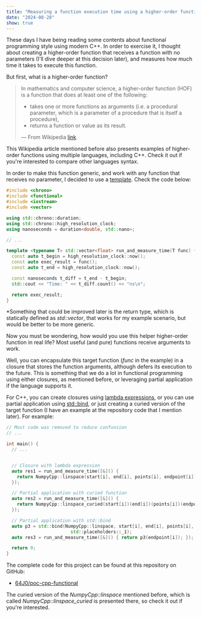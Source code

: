 ```yaml
---
title: "Measuring a function execution time using a higher-order function in C++"
date: "2024-08-28"
show: true
---
```


These days I have being reading some contents about functional programming style using modern C++. In order to exercise it, I thought about creating a higher-order function that receives a function with no parameters (I'll dive deeper at this decision later), and measures how much time it takes to execute this function.

But first, what is a higher-order function?

> In mathematics and computer science, a higher-order function (HOF) is a function that does at least one of the following:
>
> -   takes one or more functions as arguments (i.e. a procedural parameter, which is a parameter of a procedure that is itself a procedure),
> -   returns a function or value as its result.
>
> &#x2014; From Wikipedia [link](https://en.wikipedia.org/wiki/Higher-order_function).

This Wikipedia article mentioned before also presents examples of higher-order functions using multiple languages, including C++. Check it out if you're interested to compare other languages syntax.

In order to make this function generic, and work with any function that receives no parameter, I decided to use a [template](https://en.cppreference.com/w/cpp/language/templates). Check the code below:

```cpp
#include <chrono>
#include <functional>
#include <iostream>
#include <vector>

using std::chrono::duration;
using std::chrono::high_resolution_clock;
using nanoseconds = duration<double, std::nano>;

// ...

template <typename T> std::vector<float> run_and_measure_time(T func) {
  const auto t_begin = high_resolution_clock::now();
  const auto exec_result = func();
  const auto t_end = high_resolution_clock::now();

  const nanoseconds t_diff = t_end - t_begin;
  std::cout << "Time: " << t_diff.count() << "ns\n";

  return exec_result;
}
```

*Something that could be improved later is the return type, which is statically defined as *std::vector<float>*, that works for my example scenario, but would be better to be more generic.

Now you must be wondering, how would you use this helper higher-order function in real life? Most useful (and pure) functions receive arguments to work.

Well, you can encapsulate this target function (*func* in the example) in a closure that stores the function arguments, although defers its execution to the future. This is something that we do a lot in functional programming using either closures, as mentioned before, or leveraging partial application if the language supports it.

For C++, you can create closures using [lambda expressions](https://en.cppreference.com/w/cpp/language/lambda), or you can use partial application using [std::bind](https://en.cppreference.com/w/cpp/utility/functional/bind), or just creating a curied version of the target function (I have an example at the repository code that I mention later). For example:

```cpp
// Most code was removed to reduce confunsion
// ...

int main() {
  // ...


  // Closure with lambda expression
  auto res1 = run_and_measure_time([&]() {
    return NumpyCpp::linspace(start[i], end[i], points[i], endpoint[i]);
  });

  // Partial application with curied function
  auto res2 = run_and_measure_time([&]() {
    return NumpyCpp::linspace_curied(start[i])(end[i])(points[i])(endpoint[i]);
  });

  // Partial application with std::bind
  auto p3 = std::bind(NumpyCpp::linspace, start[i], end[i], points[i],
                        std::placeholders::_1);
  auto res3 = run_and_measure_time([&]() { return p3(endpoint[i]); });

  return 0;
}
```

The complete code for this project can be found at this repository on GitHub:

-   [64J0/poc-cpp-functional](https://github.com/64J0/poc-cpp-functional)

The curied version of the *NumpyCpp::linspace* mentioned before, which is called *NumpyCpp::linspace\_curied* is presented there, so check it out if you're interested.
